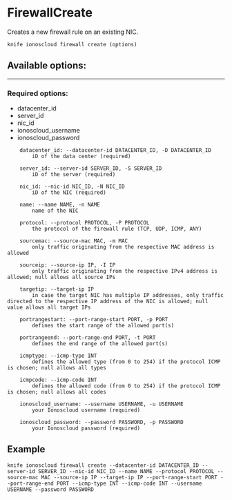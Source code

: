 # FirewallCreate

Creates a new firewall rule on an existing NIC.

    knife ionoscloud firewall create (options)


## Available options:
---

### Required options:
* datacenter_id
* server_id
* nic_id
* ionoscloud_username
* ionoscloud_password

```
    datacenter_id: --datacenter-id DATACENTER_ID, -D DATACENTER_ID
        iD of the data center (required)

    server_id: --server-id SERVER_ID, -S SERVER_ID
        iD of the server (required)

    nic_id: --nic-id NIC_ID, -N NIC_ID
        iD of the NIC (required)

    name: --name NAME, -n NAME
        name of the NIC

    protocol: --protocol PROTOCOL, -P PROTOCOL
        the protocol of the firewall rule (TCP, UDP, ICMP, ANY)

    sourcemac: --source-mac MAC, -m MAC
        only traffic originating from the respective MAC address is allowed

    sourceip: --source-ip IP, -I IP
        only traffic originating from the respective IPv4 address is allowed; null allows all source IPs

    targetip: --target-ip IP
        in case the target NIC has multiple IP addresses, only traffic directed to the respective IP address of the NIC is allowed; null value allows all target IPs

    portrangestart: --port-range-start PORT, -p PORT
        defines the start range of the allowed port(s)

    portrangeend: --port-range-end PORT, -t PORT
        defines the end range of the allowed port(s)

    icmptype: --icmp-type INT
        defines the allowed type (from 0 to 254) if the protocol ICMP is chosen; null allows all types

    icmpcode: --icmp-code INT
        defines the allowed code (from 0 to 254) if the protocol ICMP is chosen; null allows all codes

    ionoscloud_username: --username USERNAME, -u USERNAME
        your Ionoscloud username (required)

    ionoscloud_password: --password PASSWORD, -p PASSWORD
        your Ionoscloud password (required)

```

## Example

    knife ionoscloud firewall create --datacenter-id DATACENTER_ID --server-id SERVER_ID --nic-id NIC_ID --name NAME --protocol PROTOCOL --source-mac MAC --source-ip IP --target-ip IP --port-range-start PORT --port-range-end PORT --icmp-type INT --icmp-code INT --username USERNAME --password PASSWORD
